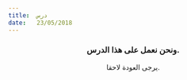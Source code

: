 ```yaml
---
title:  درس
date:   23/05/2018
---
```


### <center>ونحن نعمل على هذا الدرس.</center>
<center>يرجى العودة لاحقا.</center>